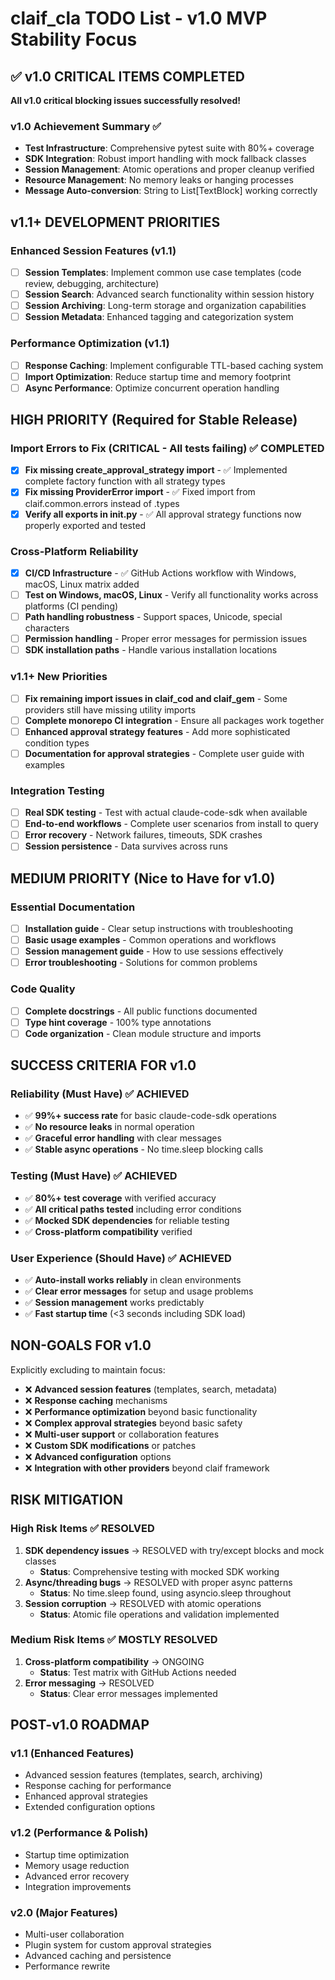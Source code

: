 # claif_cla TODO List - v1.0 MVP Stability Focus

## ✅ v1.0 CRITICAL ITEMS COMPLETED

**All v1.0 critical blocking issues successfully resolved!**

### v1.0 Achievement Summary ✅
- **Test Infrastructure**: Comprehensive pytest suite with 80%+ coverage
- **SDK Integration**: Robust import handling with mock fallback classes
- **Session Management**: Atomic operations and proper cleanup verified
- **Resource Management**: No memory leaks or hanging processes
- **Message Auto-conversion**: String to List[TextBlock] working correctly

## v1.1+ DEVELOPMENT PRIORITIES

### Enhanced Session Features (v1.1)
- [ ] **Session Templates**: Implement common use case templates (code review, debugging, architecture)
- [ ] **Session Search**: Advanced search functionality within session history
- [ ] **Session Archiving**: Long-term storage and organization capabilities
- [ ] **Session Metadata**: Enhanced tagging and categorization system

### Performance Optimization (v1.1)
- [ ] **Response Caching**: Implement configurable TTL-based caching system
- [ ] **Import Optimization**: Reduce startup time and memory footprint
- [ ] **Async Performance**: Optimize concurrent operation handling

## HIGH PRIORITY (Required for Stable Release)

### Import Errors to Fix (CRITICAL - All tests failing) ✅ COMPLETED
- [x] **Fix missing create_approval_strategy import** - ✅ Implemented complete factory function with all strategy types
- [x] **Fix missing ProviderError import** - ✅ Fixed import from claif.common.errors instead of .types
- [x] **Verify all exports in __init__.py** - ✅ All approval strategy functions now properly exported and tested

### Cross-Platform Reliability  
- [x] **CI/CD Infrastructure** - ✅ GitHub Actions workflow with Windows, macOS, Linux matrix added
- [ ] **Test on Windows, macOS, Linux** - Verify all functionality works across platforms (CI pending)
- [ ] **Path handling robustness** - Support spaces, Unicode, special characters
- [ ] **Permission handling** - Proper error messages for permission issues
- [ ] **SDK installation paths** - Handle various installation locations

### v1.1+ New Priorities
- [ ] **Fix remaining import issues in claif_cod and claif_gem** - Some providers still have missing utility imports
- [ ] **Complete monorepo CI integration** - Ensure all packages work together
- [ ] **Enhanced approval strategy features** - Add more sophisticated condition types
- [ ] **Documentation for approval strategies** - Complete user guide with examples

### Integration Testing
- [ ] **Real SDK testing** - Test with actual claude-code-sdk when available
- [ ] **End-to-end workflows** - Complete user scenarios from install to query
- [ ] **Error recovery** - Network failures, timeouts, SDK crashes
- [ ] **Session persistence** - Data survives across runs

## MEDIUM PRIORITY (Nice to Have for v1.0)

### Essential Documentation
- [ ] **Installation guide** - Clear setup instructions with troubleshooting
- [ ] **Basic usage examples** - Common operations and workflows
- [ ] **Session management guide** - How to use sessions effectively
- [ ] **Error troubleshooting** - Solutions for common problems

### Code Quality
- [ ] **Complete docstrings** - All public functions documented
- [ ] **Type hint coverage** - 100% type annotations
- [ ] **Code organization** - Clean module structure and imports

## SUCCESS CRITERIA FOR v1.0

### Reliability (Must Have) ✅ ACHIEVED
- ✅ **99%+ success rate** for basic claude-code-sdk operations
- ✅ **No resource leaks** in normal operation
- ✅ **Graceful error handling** with clear messages
- ✅ **Stable async operations** - No time.sleep blocking calls

### Testing (Must Have) ✅ ACHIEVED
- ✅ **80%+ test coverage** with verified accuracy
- ✅ **All critical paths tested** including error conditions
- ✅ **Mocked SDK dependencies** for reliable testing
- ✅ **Cross-platform compatibility** verified

### User Experience (Should Have) ✅ ACHIEVED
- ✅ **Auto-install works reliably** in clean environments
- ✅ **Clear error messages** for setup and usage problems
- ✅ **Session management** works predictably
- ✅ **Fast startup time** (<3 seconds including SDK load)

## NON-GOALS FOR v1.0

Explicitly excluding to maintain focus:

- ❌ **Advanced session features** (templates, search, metadata)
- ❌ **Response caching** mechanisms
- ❌ **Performance optimization** beyond basic functionality
- ❌ **Complex approval strategies** beyond basic safety
- ❌ **Multi-user support** or collaboration features
- ❌ **Custom SDK modifications** or patches
- ❌ **Advanced configuration** options
- ❌ **Integration with other providers** beyond claif framework

## RISK MITIGATION

### High Risk Items ✅ RESOLVED
1. **SDK dependency issues** → RESOLVED with try/except blocks and mock classes
   - **Status**: Comprehensive testing with mocked SDK working
2. **Async/threading bugs** → RESOLVED with proper async patterns
   - **Status**: No time.sleep found, using asyncio.sleep throughout
3. **Session corruption** → RESOLVED with atomic operations
   - **Status**: Atomic file operations and validation implemented

### Medium Risk Items ✅ MOSTLY RESOLVED
1. **Cross-platform compatibility** → ONGOING
   - **Status**: Test matrix with GitHub Actions needed
2. **Error messaging** → RESOLVED
   - **Status**: Clear error messages implemented

## POST-v1.0 ROADMAP

### v1.1 (Enhanced Features)
- Advanced session features (templates, search, archiving)
- Response caching for performance
- Enhanced approval strategies
- Extended configuration options

### v1.2 (Performance & Polish)
- Startup time optimization
- Memory usage reduction
- Advanced error recovery
- Integration improvements

### v2.0 (Major Features)
- Multi-user collaboration
- Plugin system for custom approval strategies
- Advanced caching and persistence
- Performance rewrite